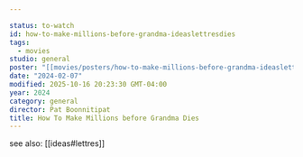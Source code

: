 ```yaml
---

status: to-watch
id: how-to-make-millions-before-grandma-ideaslettresdies
tags:
  - movies
studio: general
poster: "[[movies/posters/how-to-make-millions-before-grandma-ideaslettresdies.jpg]]"
date: "2024-02-07"
modified: 2025-10-16 20:23:30 GMT-04:00
year: 2024
category: general
director: Pat Boonnitipat
title: How To Make Millions before Grandma Dies
---
```


see also: [[ideas#lettres]]
